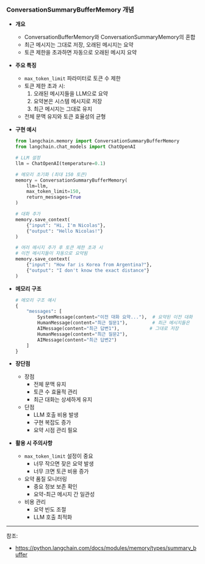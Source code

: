 ### ConversationSummaryBufferMemory 개념

- **개요**
  - ConversationBufferMemory와 ConversationSummaryMemory의 혼합
  - 최근 메시지는 그대로 저장, 오래된 메시지는 요약
  - 토큰 제한을 초과하면 자동으로 오래된 메시지 요약

- **주요 특징**
  - `max_token_limit` 파라미터로 토큰 수 제한
  - 토큰 제한 초과 시:
    1. 오래된 메시지들을 LLM으로 요약
    2. 요약본은 시스템 메시지로 저장
    3. 최근 메시지는 그대로 유지
  - 전체 문맥 유지와 토큰 효율성의 균형

- **구현 예시**
  ```python
  from langchain.memory import ConversationSummaryBufferMemory
  from langchain.chat_models import ChatOpenAI
  
  # LLM 설정
  llm = ChatOpenAI(temperature=0.1)
  
  # 메모리 초기화 (최대 150 토큰)
  memory = ConversationSummaryBufferMemory(
      llm=llm,
      max_token_limit=150,
      return_messages=True
  )
  
  # 대화 추가
  memory.save_context(
      {"input": "Hi, I'm Nicolas"},
      {"output": "Hello Nicolas!"}
  )
  
  # 여러 메시지 추가 후 토큰 제한 초과 시
  # 이전 메시지들이 자동으로 요약됨
  memory.save_context(
      {"input": "How far is Korea from Argentina?"},
      {"output": "I don't know the exact distance"}
  )
  ```

- **메모리 구조**
  ```python
  # 메모리 구조 예시
  {
      "messages": [
          SystemMessage(content="이전 대화 요약..."),  # 요약된 이전 대화
          HumanMessage(content="최근 질문1"),         # 최근 메시지들은
          AIMessage(content="최근 답변1"),           # 그대로 저장
          HumanMessage(content="최근 질문2"),
          AIMessage(content="최근 답변2")
      ]
  }
  ```

- **장단점**
  - 장점
    - 전체 문맥 유지
    - 토큰 수 효율적 관리
    - 최근 대화는 상세하게 유지
  - 단점
    - LLM 호출 비용 발생
    - 구현 복잡도 증가
    - 요약 시점 관리 필요

- **활용 시 주의사항**
  - `max_token_limit` 설정이 중요
    - 너무 작으면 잦은 요약 발생
    - 너무 크면 토큰 비용 증가
  - 요약 품질 모니터링
    - 중요 정보 보존 확인
    - 요약-최근 메시지 간 일관성
  - 비용 관리
    - 요약 빈도 조절
    - LLM 호출 최적화

---
참조:
- https://python.langchain.com/docs/modules/memory/types/summary_buffer 